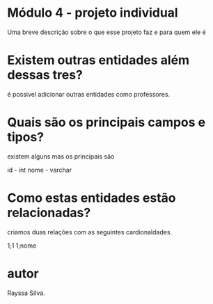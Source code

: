 
# Módulo 4 - projeto individual 

Uma breve descrição sobre o que esse projeto faz e para quem ele é

# Existem outras entidades além dessas tres?

é possivel adicionar outras entidades como professores.

# Quais são os principais campos e tipos?

existem alguns mas os principais são 

id - int 
nome - varchar 

# Como estas entidades estão relacionadas?

criamos duas relações com as seguintes cardionaldades.

1;1
1;nome

# autor

Rayssa Silva.